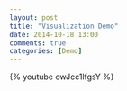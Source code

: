 ```yaml
---
layout: post
title: "Visualization Demo"
date: 2014-10-18 13:00
comments: true
categories: [Demo]
---
```


{% youtube owJcc1lfgsY %}

